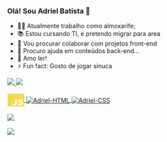 ### Olá! Sou Adriel Batista 👋
  
- 👨‍🏭 Atualmente trabalho como almoxarife;
- 📚 Estou cursando TI, e pretendo migrar para area 
- 👯 Vou procurar colaborar com projetos front-end
- 🤔 Procuro ajuda em conteúdos back-end...
- 💬 Amo ler! 
- ⚡ Fun fact: Gosto de jogar sinuca

<a href="https://github.com/Adrielb5">
  <img height="180em" src="https://github-readme-stats.vercel.app/api?username=Adrielb5&show_icons=true&theme=dark&include_all_commits=true&count_private=true"/>
  <img height="180em" src="https://github-readme-stats.vercel.app/api/top-langs/?username=Adrielb5&layout=compact&langs_count=7&theme=dark"/>
  
  <div style="display: inline_block"><br>
  <img align="center" alt="Adriel-Js" height="30" width="40" src="https://raw.githubusercontent.com/devicons/devicon/master/icons/javascript/javascript-plain.svg">
  <img align="center" alt="Adriel-HTML" height="30" width="40" src="https://cdn.jsdelivr.net/gh/devicons/devicon/icons/html5/html5-original-wordmark.svg"/>
  <img align="center" alt="Adriel-CSS" height="30" width="40" src="https://cdn.jsdelivr.net/gh/devicons/devicon/icons/css3/css3-original-wordmark.svg" />
  </div>
  
  <br>
  
  <div>
      <a href="mailto:adrielbsilva@gmail.com"> <img src="https://img.shields.io/badge/Gmail-D14836?style=for-the-badge&logo=gmail&logoColor=white" target="_blank"/></a>
    
  <a href="https://www.linkedin.com/in/adriel-batista-233836135" target="_blank" > <img src="https://img.shields.io/badge/LinkedIn-0077B5?style=for-the-badge&logo=linkedin&logoColor=white" target="_blank"></a>
  
  </div>
    
